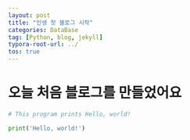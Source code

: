 ```yaml
---
layout: post
title: "인생 첫 블로그 시작"
categories: DataBase
tag: [Python, blog, jekyll] 
typora-root-url: ../
tos: true
---
```


# 오늘 처음 블로그를 만들었어요



```python
# This program prints Hello, world!

print('Hello, world!')
```